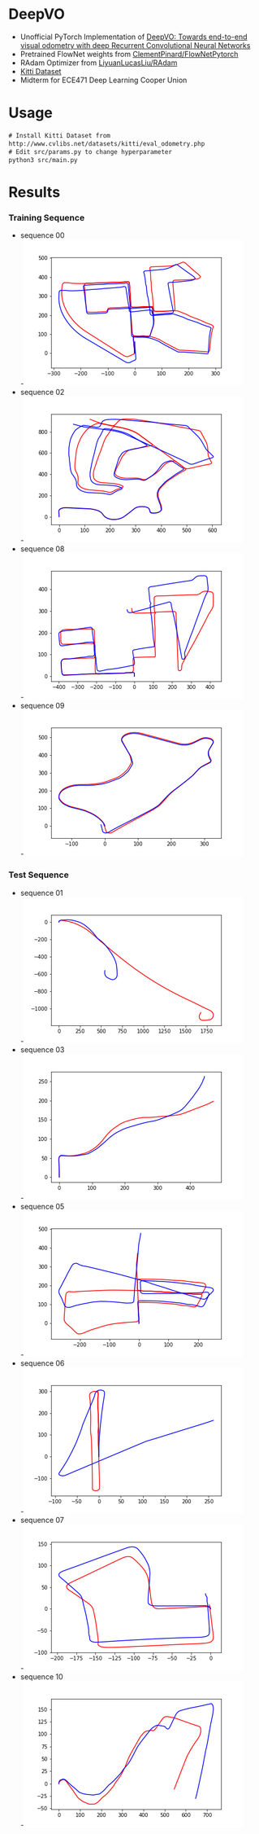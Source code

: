 # DeepVO
* Unofficial PyTorch Implementation of [DeepVO: Towards end-to-end visual odometry with deep Recurrent Convolutional Neural Networks](https://ieeexplore.ieee.org/document/7989236/)
* Pretrained FlowNet weights from [ClementPinard/FlowNetPytorch](https://github.com/ClementPinard/FlowNetPytorch)
* RAdam Optimizer from [LiyuanLucasLiu/RAdam](https://github.com/LiyuanLucasLiu/RAdam)
* [Kitti Dataset](http://www.cvlibs.net/datasets/kitti/eval_odometry.php)
* Midterm for ECE471 Deep Learning Cooper Union
# Usage
```
# Install Kitti Dataset from http://www.cvlibs.net/datasets/kitti/eval_odometry.php
# Edit src/params.py to change hyperparameter 
python3 src/main.py
```

# Results
### Training Sequence
* sequence 00 \
-![](results/00.png)
* sequence 02 \
-![](results/02.png)
* sequence 08 \
-![](results/08.png)
* sequence 09 \
-![](results/09.png)
### Test Sequence
* sequence 01 \
-![](results/01.png)
* sequence 03 \
-![](results/03.png)
* sequence 05 \
-![](results/05.png)
* sequence 06 \
-![](results/06.png)
* sequence 07 \
-![](results/07.png)
* sequence 10 \
-![](results/10.png)